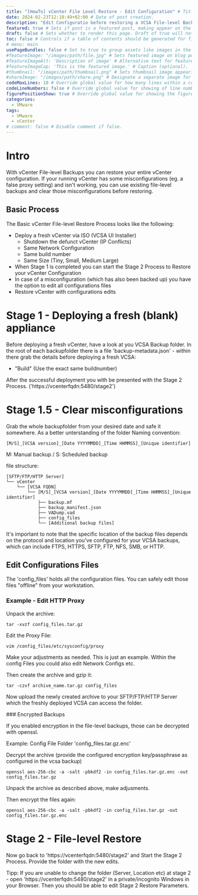 ```yaml
---
title: "[HowTo] vCenter File Level Restore - Edit Configuration" # Title of the blog post.
date: 2024-02-23T12:18:49+02:00 # Date of post creation.
description: "Edit Configuratio before restoring a VCSA File-level Backup" # Description used for search engine.
featured: true # Sets if post is a featured post, making appear on the home page side bar.
draft: false # Sets whether to render this page. Draft of true will not be rendered.
toc: false # Controls if a table of contents should be generated for first-level links automatically.
# menu: main
usePageBundles: false # Set to true to group assets like images in the same folder as this post.
#featureImage: "/images/path/file.jpg" # Sets featured image on blog post.
#featureImageAlt: 'Description of image' # Alternative text for featured image.
#featureImageCap: 'This is the featured image.' # Caption (optional).
#thumbnail: "/images/path/thumbnail.png" # Sets thumbnail image appearing inside card on homepage.
#shareImage: "/images/path/share.png" # Designate a separate image for social media sharing.
codeMaxLines: 10 # Override global value for how many lines within a code block before auto-collapsing.
codeLineNumbers: false # Override global value for showing of line numbers within code block.
figurePositionShow: true # Override global value for showing the figure label.
categories:
  - VMware
tags:
  - VMware 
  - vCenter
# comment: false # Disable comment if false.
---
```


# Intro

With vCenter File-level Backups you can restore your entire vCenter configuration. If your running vCenter has some misconfigurations (eg. a false proxy setting) and isn't working, you can use existing file-level backups and clear those misconfigurations before restoring.

## Basic Process

The Basic vCenter File-level Restore Process looks like the following:

- Deploy a fresh vCenter via ISO (VCSA UI Installer)
  - Shutdown the defunct vCenter (IP Conflicts)
  - Same Network Configuration
  - Same build number
  - Same Size (Tiny, Small, Medium Large)
- When Stage 1 is completed you can start the Stage 2 Process to Restore your vCenter Configuration 
- In case of a misconfiguration (which has also been backed up) you have the option to edit all configurations files
- Restore vCenter with configurations edits

# Stage 1 - Deploying a fresh (blank) appliance

Before deploying a fresh vCenter, have a look at you VCSA Backup folder. In the root of each backupfolder there is a file 'backup-metadata.json' - within there grab the details before deploying a fresh VCSA:

- "Build" (Use the exact same buildnumber)


After the successful deployment you with be presented with the Stage 2 Process. ('https://vcenterfqdn:5480/stage2')

# Stage 1.5 - Clear misconfigurations

Grab the whole backupfolder from your desired date and safe it somewhere. As a better unterstanding of the folder Naming convention:

```
[M/S]_[VCSA version]_[Date YYYYMMDD]_[Time HHMMSS]_[Unique identifier]
```

M: Manual backup / S: Scheduled backup

file structure:

```
[SFTP/FTP/HTTP Server]
└── vCenter
    └── [VCSA FQDN]
        └── [M/S]_[VCSA version]_[Date YYYYMMDD]_[Time HHMMSS]_[Unique identifier]
            ├── backup.mf
            ├── backup_manifest.json
            ├── VADump.vad
            ├── config_files
            └── [Additional backup files]
```

It's important to note that the specific location of the backup files depends on the protocol and location you've configured for your VCSA backups, which can include FTPS, HTTPS, SFTP, FTP, NFS, SMB, or HTTP.

## Edit Configurations Files

The 'config_files' holds all the configuration files. You can safely edit those files "offline" from your workstation.

### Example - Edit HTTP Proxy

Unpack the archive:

```
tar -xvzf config_files.tar.gz
```

Edit the Proxy File:

```
vim /config_files/etc/sysconfig/proxy
```

Make your adjustments as needed. This is just an example. Within the config Files you could also edit Network Configs etc.

Then create the archive and gzip it:

```
tar -czvf archive_name.tar.gz config_files
```

Now upload the newly created archive to your SFTP/FTP/HTTP Server which the freshly deployed VCSA can access the folder.


### Encrypted Backups

If you enabled encryption in the file-level backups, those can be decrypted with openssl.

Example:
Config File Folder 'config_files.tar.gz.enc'

Decrypt the archive (provide the configured encryption key/passphrase as configured in the vcsa backup)

```
openssl aes-256-cbc -a -salt -pbkdf2 -in config_files.tar.gz.enc -out config_files.tar.gz
```

Unpack the archive as described above, make adjusments.

Then encrypt the files again:

```
openssl aes-256-cbc -a -salt -pbkdf2 -in config_files.tar.gz -out config_files.tar.gz.enc
```

# Stage 2 - File-level Restore

Now go back to 'https://vcenterfqdn:5480/stage2' and Start the Stage 2 Process. Provide the folder with the new edits.

Tipp: If you are unable to change the folder (Server, Location etc) at stage 2 - open 'https://vcenterfqdn:5480/stage2' in a private/incognito Windows in your Browser. Then you should be able to edit Stage 2 Restore Parameters.